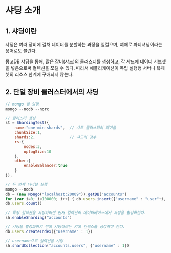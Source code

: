 # 샤딩 소개

## 1. 샤딩이란

샤딩은 여러 장비에 걸쳐 데이터를 분할하는 과정을 일컬으며, 떄때로 파티셔닝이라는 용어로도 불린다.

몽고DB 샤딩을 통해, 많은 장비(샤드)의 클러스터를 생성하고, 각 샤드에 데이터 서브셋을 넣음으로써 컬렉션을 쪼갤 수 있다. 따라서 애플리케이션이 독립 실행형 서버나 복제 셋의 리소스 한계에 구애되지 않는다.

## 2. 단일 장비 클러스터에서의 샤딩

```javascript
// mongo 셸 실행
mongo --nodb --norc

// 클러스터 생성
st = ShardingTest({
    name:"one-min-shards",  // 샤드 클러스터의 레이블
    chunkSize:1,
    shards:2,               // 샤드의 갯수
    rs:{
        nodes:3,
        oplogSize:10
    },
    other:{
        enableBalancer:true
    }
});

// 두 번재 터미널 실행
mongo --nodb
db = (new Mongo("localhost:20009")).getDB("accounts")
for (var i=0; i<100000; i++) { db.users.insert({"username" : "user"+i, "created_at" : new Date()}); }
db.users.count()

// 특정 컬렉션을 샤딩하려면 먼저 컬렉션의 데이터베이스에서 샤딩을 활성화한다.
sh.enableSharding("accounts")

// 샤딩을 활성화하기 전에 샤딩하려는 키에 인덱스를 생성해야 한다.
db.users.createIndex({"username" : 1})

// username으로 컬렉션을 샤딩
sh.shardCollection("accounts.users", {"username" : 1})
```

